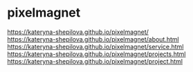 # pixelmagnet
https://kateryna-shepilova.github.io/pixelmagnet/ <br>
https://kateryna-shepilova.github.io/pixelmagnet/about.html
https://kateryna-shepilova.github.io/pixelmagnet/service.html
https://kateryna-shepilova.github.io/pixelmagnet/projects.html
https://kateryna-shepilova.github.io/pixelmagnet/project.html
